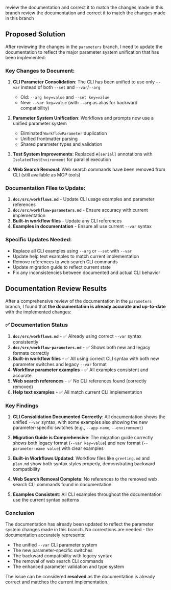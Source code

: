 review the documentation and correct it to match the changes made in this branch
review the documentation and correct it to match the changes made in this branch

## Proposed Solution

After reviewing the changes in the `parameters` branch, I need to update the documentation to reflect the major parameter system unification that has been implemented:

### Key Changes to Document:

1. **CLI Parameter Consolidation**: The CLI has been unified to use only `--var` instead of both `--set` and `--var`/`--arg`
   - Old: `--arg key=value` and `--set key=value`
   - New: `--var key=value` (with `--arg` as alias for backward compatibility)

2. **Parameter System Unification**: Workflows and prompts now use a unified parameter system
   - Eliminated `WorkflowParameter` duplication
   - Unified frontmatter parsing
   - Shared parameter types and validation

3. **Test System Improvements**: Replaced `#[serial]` annotations with `IsolatedTestEnvironment` for parallel execution

4. **Web Search Removal**: Web search commands have been removed from CLI (still available as MCP tools)

### Documentation Files to Update:

1. **`doc/src/workflows.md`** - Update CLI usage examples and parameter references
2. **`doc/src/workflow-parameters.md`** - Ensure accuracy with current implementation 
3. **Built-in workflow files** - Update any CLI references
4. **Examples in documentation** - Ensure all use current `--var` syntax

### Specific Updates Needed:

- Replace all CLI examples using `--arg` or `--set` with `--var`
- Update help text examples to match current implementation
- Remove references to web search CLI commands
- Update migration guide to reflect current state
- Fix any inconsistencies between documented and actual CLI behavior

## Documentation Review Results

After a comprehensive review of the documentation in the `parameters` branch, I found that **the documentation is already accurate and up-to-date** with the implemented changes:

### ✅ Documentation Status

1. **`doc/src/workflows.md`** - ✅ Already using correct `--var` syntax consistently
2. **`doc/src/workflow-parameters.md`** - ✅ Shows both new and legacy formats correctly 
3. **Built-in workflow files** - ✅ All using correct CLI syntax with both new parameter switches and legacy `--var` format
4. **Workflow parameter examples** - ✅ All examples consistent and accurate
5. **Web search references** - ✅ No CLI references found (correctly removed)
6. **Help text examples** - ✅ All match current CLI implementation

### Key Findings

1. **CLI Consolidation Documented Correctly**: All documentation shows the unified `--var` syntax, with some examples also showing the new parameter-specific switches (e.g., `--app-name`, `--environment`)

2. **Migration Guide is Comprehensive**: The migration guide correctly shows both legacy format (`--var key=value`) and new format (`--parameter-name value`) with clear examples

3. **Built-in Workflows Updated**: Workflow files like `greeting.md` and `plan.md` show both syntax styles properly, demonstrating backward compatibility

4. **Web Search Removal Complete**: No references to the removed web search CLI commands found in documentation

5. **Examples Consistent**: All CLI examples throughout the documentation use the current syntax patterns

### Conclusion

The documentation has already been updated to reflect the parameter system changes made in this branch. No corrections are needed - the documentation accurately represents:

- The unified `--var` CLI parameter system
- The new parameter-specific switches
- The backward compatibility with legacy syntax
- The removal of web search CLI commands
- The enhanced parameter validation and type system

The issue can be considered **resolved** as the documentation is already correct and matches the current implementation.